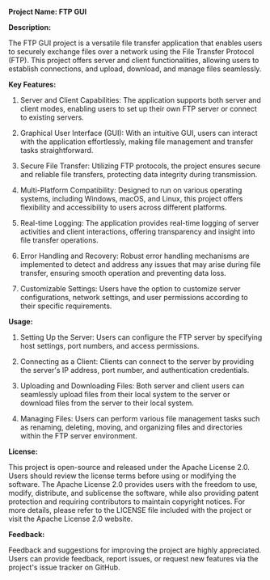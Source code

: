 **Project Name: FTP GUI**

**Description:**

The FTP GUI project is a versatile file transfer application that enables users to securely exchange files over a network using the File Transfer Protocol (FTP). This project offers server and client functionalities, allowing users to establish connections, and upload, download, and manage files seamlessly.

**Key Features:**

1) Server and Client Capabilities: The application supports both server and client modes, enabling users to set up their own FTP server or connect to existing servers.

2) Graphical User Interface (GUI): With an intuitive GUI, users can interact with the application effortlessly, making file management and transfer tasks straightforward.

3) Secure File Transfer: Utilizing FTP protocols, the project ensures secure and reliable file transfers, protecting data integrity during transmission.

4) Multi-Platform Compatibility: Designed to run on various operating systems, including Windows, macOS, and Linux, this project offers flexibility and accessibility to users across different platforms.

5) Real-time Logging: The application provides real-time logging of server activities and client interactions, offering transparency and insight into file transfer operations.

6) Error Handling and Recovery: Robust error handling mechanisms are implemented to detect and address any issues that may arise during file transfer, ensuring smooth operation and preventing data loss.

7) Customizable Settings: Users have the option to customize server configurations, network settings, and user permissions according to their specific requirements.

**Usage:**

1) Setting Up the Server: Users can configure the FTP server by specifying host settings, port numbers, and access permissions.

2) Connecting as a Client: Clients can connect to the server by providing the server's IP address, port number, and authentication credentials.

3) Uploading and Downloading Files: Both server and client users can seamlessly upload files from their local system to the server or download files from the server to their local system.

4) Managing Files: Users can perform various file management tasks such as renaming, deleting, moving, and organizing files and directories within the FTP server environment.

**License:**

This project is open-source and released under the Apache License 2.0. Users should review the license terms before using or modifying the software. The Apache License 2.0 provides users with the freedom to use, modify, distribute, and sublicense the software, while also providing patent protection and requiring contributors to maintain copyright notices. For more details, please refer to the LICENSE file included with the project or visit the Apache License 2.0 website.

**Feedback:**

Feedback and suggestions for improving the project are highly appreciated. Users can provide feedback, report issues, or request new features via the project's issue tracker on GitHub.
